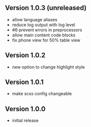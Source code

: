 ## Version 1.0.3 (unreleased)

- allow language aliases
- reduce log output with log level
- #6 prevent errors in preprocessors
- allow main content code blocks
- fix phone view for 50% table view

## Version 1.0.2

- new option to change highlight style

## Version 1.0.1

- make scss config changeable

## Version 1.0.0

- initial release
